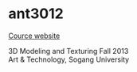 ant3012
==========

[Cource website](http://jiharu.github.io/3012)

3D Modeling and Texturing Fall 2013  
Art & Technology, Sogang University
